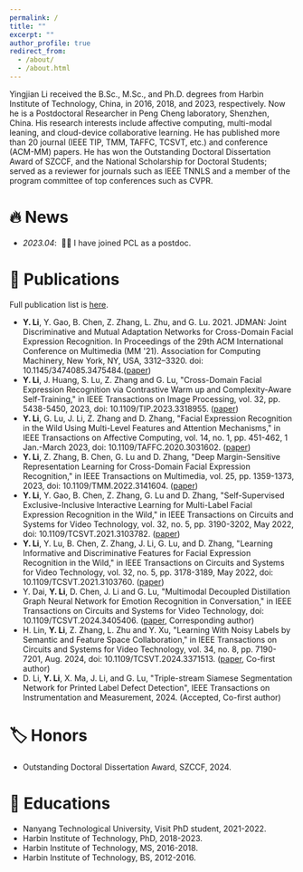 ```yaml
---
permalink: /
title: ""
excerpt: ""
author_profile: true
redirect_from: 
  - /about/
  - /about.html
---
```


<span class='anchor' id='about-me'></span>

Yingjian Li received the B.Sc., M.Sc., and Ph.D. degrees from Harbin Institute of Technology, China, in 2016, 2018, and 2023, respectively. Now he is a Postdoctoral Researcher in Peng Cheng laboratory, Shenzhen, China. His research interests include affective computing, multi-modal leaning, and cloud-device collaborative learning. He has published more than 20 journal (IEEE TIP, TMM, TAFFC, TCSVT, etc.) and conference (ACM-MM) papers. He has won the Outstanding Doctoral Dissertation Award of SZCCF, and the National Scholarship for Doctoral Students; served as a reviewer for journals such as IEEE TNNLS and a member of the program committee of top conferences such as CVPR.




# 🔥 News
- *2023.04*: &nbsp;🎉🎉 I have joined PCL as a postdoc.

# 📝 Publications 

Full publication list is [here](https://scholar.google.com/citations?user=4am2MOoAAAAJ).

- **Y. Li**, Y. Gao, B. Chen, Z. Zhang, L. Zhu, and G. Lu. 2021. JDMAN: Joint Discriminative and Mutual Adaptation Networks for Cross-Domain Facial Expression Recognition. In Proceedings of the 29th ACM International Conference on Multimedia (MM '21). Association for Computing Machinery, New York, NY, USA, 3312–3320. doi: 10.1145/3474085.3475484.([paper](https://dl.acm.org/doi/10.1145/3474085.3475484))
- **Y. Li**, J. Huang, S. Lu, Z. Zhang and G. Lu, "Cross-Domain Facial Expression Recognition via Contrastive Warm up and Complexity-Aware Self-Training," in IEEE Transactions on Image Processing, vol. 32, pp. 5438-5450, 2023, doi: 10.1109/TIP.2023.3318955. ([paper](https://ieeexplore.ieee.org/abstract/document/10268350))
- **Y. Li**, G. Lu, J. Li, Z. Zhang and D. Zhang, "Facial Expression Recognition in the Wild Using Multi-Level Features and Attention Mechanisms," in IEEE Transactions on Affective Computing, vol. 14, no. 1, pp. 451-462, 1 Jan.-March 2023, doi: 10.1109/TAFFC.2020.3031602.
([paper](https://ieeexplore.ieee.org/document/9226503))
- **Y. Li**, Z. Zhang, B. Chen, G. Lu and D. Zhang, "Deep Margin-Sensitive Representation Learning for Cross-Domain Facial Expression Recognition," in IEEE Transactions on Multimedia, vol. 25, pp. 1359-1373, 2023, doi: 10.1109/TMM.2022.3141604. ([paper](https://ieeexplore.ieee.org/abstract/document/9676449))
- **Y. Li**, Y. Gao, B. Chen, Z. Zhang, G. Lu and D. Zhang, "Self-Supervised Exclusive-Inclusive Interactive Learning for Multi-Label Facial Expression Recognition in the Wild," in IEEE Transactions on Circuits and Systems for Video Technology, vol. 32, no. 5, pp. 3190-3202, May 2022, doi: 10.1109/TCSVT.2021.3103782. ([paper](https://ieeexplore.ieee.org/document/9511468))
- **Y. Li**, Y. Lu, B. Chen, Z. Zhang, J. Li, G. Lu, and D. Zhang, "Learning Informative and Discriminative Features for Facial Expression Recognition in the Wild," in IEEE Transactions on Circuits and Systems for Video Technology, vol. 32, no. 5, pp. 3178-3189, May 2022, doi: 10.1109/TCSVT.2021.3103760. ([paper](https://ieeexplore.ieee.org/document/9511448))
- Y. Dai, **Y. Li**, D. Chen, J. Li and G. Lu, "Multimodal Decoupled Distillation Graph Neural Network for Emotion Recognition in Conversation," in IEEE Transactions on Circuits and Systems for Video Technology, doi: 10.1109/TCSVT.2024.3405406. ([paper](https://ieeexplore.ieee.org/document/10539116), Corresponding author)
- H. Lin, **Y. Li**, Z. Zhang, L. Zhu and Y. Xu, "Learning With Noisy Labels by Semantic and Feature Space Collaboration," in IEEE Transactions on Circuits and Systems for Video Technology, vol. 34, no. 8, pp. 7190-7201, Aug. 2024, doi: 10.1109/TCSVT.2024.3371513. ([paper](https://ieeexplore.ieee.org/document/10454029), Co-first author)
- D. Li, **Y. Li**, X. Ma, J. Li, and G. Lu, "Triple-stream Siamese Segmentation Network for Printed Label Defect Detection", IEEE Transactions on Instrumentation and Measurement, 2024. (Accepted, Co-first author)

# 🏷️ Honors 
- Outstanding Doctoral Dissertation Award, SZCCF, 2024.

# 📖 Educations
- Nanyang Technological University, Visit PhD student, 2021-2022.
- Harbin Institute of Technology, PhD, 2018-2023.
- Harbin Institute of Technology, MS, 2016-2018.
- Harbin Institute of Technology, BS, 2012-2016.
